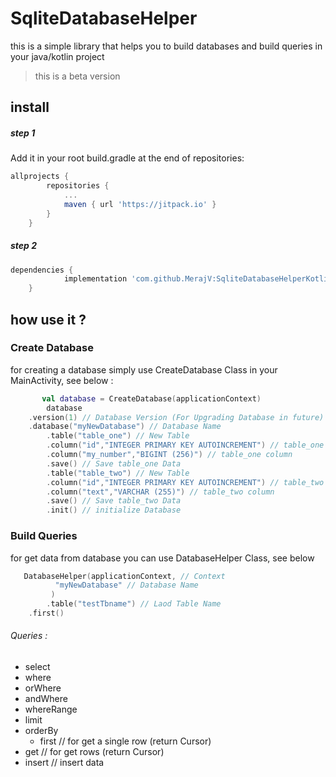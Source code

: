 # SqliteDatabaseHelper
this is a simple library that helps you to build databases and build queries in your java/kotlin project

> this is a beta version
## install
##### step 1
Add it in your root build.gradle at the end of repositories:
```gradle
allprojects {
		repositories {
			...
			maven { url 'https://jitpack.io' }
		}
	}
```
##### step 2
```gradle
dependencies {
	        implementation 'com.github.MerajV:SqliteDatabaseHelperKotlin:-SNAPSHOT'
	}
```

## how use it ?
### Create Database
for creating a database simply use CreateDatabase Class in your MainActivity, see below :
```kotlin
       val database = CreateDatabase(applicationContext)
        database
	.version(1) // Database Version (For Upgrading Database in future) 
	.database("myNewDatabase") // Database Name
        .table("table_one") // New Table
        .column("id","INTEGER PRIMARY KEY AUTOINCREMENT") // table_one column
        .column("my_number","BIGINT (256)") // table_one column
        .save() // Save table_one Data
        .table("table_two") // New Table
        .column("id","INTEGER PRIMARY KEY AUTOINCREMENT") // table_two column
        .column("text","VARCHAR (255)") // table_two column
        .save() // Save table_two Data
        .init() // initialize Database
```

### Build Queries
for get data from database you can use DatabaseHelper Class, see below 
```kotlin
   DatabaseHelper(applicationContext, // Context
  		  "myNewDatabase" // Database Name
	 	 )
        .table("testTbname") // Laod Table Name
	.first()
```
###### Queries :
* select
* where
* orWhere
* andWhere
* whereRange
* limit
* orderBy
	* first // for get a single row (return Cursor)
* get // for get rows (return Cursor)
* insert // insert data
